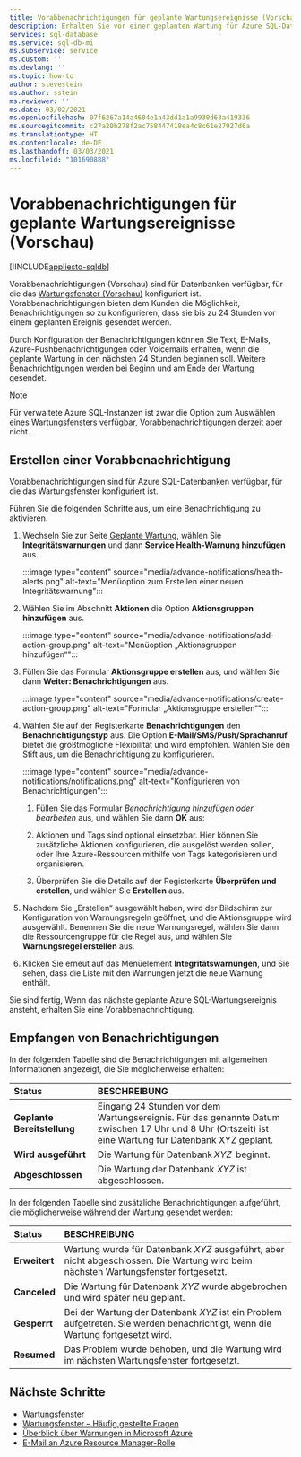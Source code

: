 ```yaml
---
title: Vorabbenachrichtigungen für geplante Wartungsereignisse (Vorschau)
description: Erhalten Sie vor einer geplanten Wartung für Azure SQL-Datenbank eine Benachrichtigung.
services: sql-database
ms.service: sql-db-mi
ms.subservice: service
ms.custom: ''
ms.devlang: ''
ms.topic: how-to
author: stevestein
ms.author: sstein
ms.reviewer: ''
ms.date: 03/02/2021
ms.openlocfilehash: 07f6267a14a4604e1a43dd1a1a9930d63a419336
ms.sourcegitcommit: c27a20b278f2ac758447418ea4c8c61e27927d6a
ms.translationtype: HT
ms.contentlocale: de-DE
ms.lasthandoff: 03/03/2021
ms.locfileid: "101690888"
---
```

# <a name="advance-notifications-for-planned-maintenance-events-preview"></a>Vorabbenachrichtigungen für geplante Wartungsereignisse (Vorschau)
[!INCLUDE[appliesto-sqldb](../includes/appliesto-sqldb.md)]

Vorabbenachrichtigungen (Vorschau) sind für Datenbanken verfügbar, für die das [Wartungsfenster (Vorschau)](maintenance-window.md) konfiguriert ist. Vorabbenachrichtigungen bieten dem Kunden die Möglichkeit, Benachrichtigungen so zu konfigurieren, dass sie bis zu 24 Stunden vor einem geplanten Ereignis gesendet werden.

Durch Konfiguration der Benachrichtigungen können Sie Text, E-Mails, Azure-Pushbenachrichtigungen oder Voicemails erhalten, wenn die geplante Wartung in den nächsten 24 Stunden beginnen soll. Weitere Benachrichtigungen werden bei Beginn und am Ende der Wartung gesendet.

> [!Note]
> Für verwaltete Azure SQL-Instanzen ist zwar die Option zum Auswählen eines Wartungsfensters verfügbar, Vorabbenachrichtigungen derzeit aber nicht.

## <a name="create-an-advance-notification"></a>Erstellen einer Vorabbenachrichtigung

Vorabbenachrichtigungen sind für Azure SQL-Datenbanken verfügbar, für die das Wartungsfenster konfiguriert ist. 

Führen Sie die folgenden Schritte aus, um eine Benachrichtigung zu aktivieren.  

1. Wechseln Sie zur Seite [Geplante Wartung](https://portal.azure.com/#blade/Microsoft_Azure_Health/AzureHealthBrowseBlade/plannedMaintenance), wählen Sie **Integritätswarnungen** und dann **Service Health-Warnung hinzufügen** aus.

    :::image type="content" source="media/advance-notifications/health-alerts.png" alt-text="Menüoption zum Erstellen einer neuen Integritätswarnung":::

2. Wählen Sie im Abschnitt **Aktionen** die Option **Aktionsgruppen hinzufügen** aus. 

    :::image type="content" source="media/advance-notifications/add-action-group.png" alt-text="Menüoption „Aktionsgruppen hinzufügen“":::

3. Füllen Sie das Formular **Aktionsgruppe erstellen** aus, und wählen Sie dann **Weiter: Benachrichtigungen** aus.  

    :::image type="content" source="media/advance-notifications/create-action-group.png" alt-text="Formular „Aktionsgruppe erstellen“":::

1. Wählen Sie auf der Registerkarte **Benachrichtigungen** den **Benachrichtigungstyp** aus. Die Option **E-Mail/SMS/Push/Sprachanruf** bietet die größtmögliche Flexibilität und wird empfohlen. Wählen Sie den Stift aus, um die Benachrichtigung zu konfigurieren.  

    :::image type="content" source="media/advance-notifications/notifications.png" alt-text="Konfigurieren von Benachrichtigungen":::



   1. Füllen Sie das Formular *Benachrichtigung hinzufügen oder bearbeiten* aus, und wählen Sie dann **OK** aus: 

   2. Aktionen und Tags sind optional einsetzbar. Hier können Sie zusätzliche Aktionen konfigurieren, die ausgelöst werden sollen, oder Ihre Azure-Ressourcen mithilfe von Tags kategorisieren und organisieren. 

   4. Überprüfen Sie die Details auf der Registerkarte **Überprüfen und erstellen**, und wählen Sie **Erstellen** aus. 

7. Nachdem Sie „Erstellen“ ausgewählt haben, wird der Bildschirm zur Konfiguration von Warnungsregeln geöffnet, und die Aktionsgruppe wird ausgewählt. Benennen Sie die neue Warnungsregel, wählen Sie dann die Ressourcengruppe für die Regel aus, und wählen Sie **Warnungsregel erstellen** aus. 

8. Klicken Sie erneut auf das Menüelement **Integritätswarnungen**, und Sie sehen, dass die Liste mit den Warnungen jetzt die neue Warnung enthält. 


Sie sind fertig, Wenn das nächste geplante Azure SQL-Wartungsereignis ansteht, erhalten Sie eine Vorabbenachrichtigung.

## <a name="receiving-notifications"></a>Empfangen von Benachrichtigungen

In der folgenden Tabelle sind die Benachrichtigungen mit allgemeinen Informationen angezeigt, die Sie möglicherweise erhalten: 

|Status|BESCHREIBUNG|
|:---|:---|
|**Geplante Bereitstellung**| Eingang 24 Stunden vor dem Wartungsereignis. Für das genannte Datum zwischen 17 Uhr und 8 Uhr (Ortszeit) ist eine Wartung für Datenbank XYZ geplant.|
|**Wird ausgeführt** | Die Wartung für Datenbank *XYZ*  beginnt.| 
|**Abgeschlossen** | Die Wartung der Datenbank *XYZ* ist abgeschlossen. |

In der folgenden Tabelle sind zusätzliche Benachrichtigungen aufgeführt, die möglicherweise während der Wartung gesendet werden: 

|Status|BESCHREIBUNG|
|:---|:---|
|**Erweitert** | Wartung wurde für Datenbank *XYZ* ausgeführt, aber nicht abgeschlossen. Die Wartung wird beim nächsten Wartungsfenster fortgesetzt.| 
|**Canceled**| Die Wartung für Datenbank *XYZ* wurde abgebrochen und wird später neu geplant. |
|**Gesperrt**|Bei der Wartung der Datenbank *XYZ* ist ein Problem aufgetreten. Sie werden benachrichtigt, wenn die Wartung fortgesetzt wird.| 
|**Resumed**|Das Problem wurde behoben, und die Wartung wird im nächsten Wartungsfenster fortgesetzt.|


## <a name="next-steps"></a>Nächste Schritte

- [Wartungsfenster](maintenance-window.md)
- [Wartungsfenster – Häufig gestellte Fragen](maintenance-window-faq.yml)
- [Überblick über Warnungen in Microsoft Azure](../../azure-monitor/platform/alerts-overview.md)
- [E-Mail an Azure Resource Manager-Rolle](../../azure-monitor/platform/action-groups.md#email-azure-resource-manager-role)